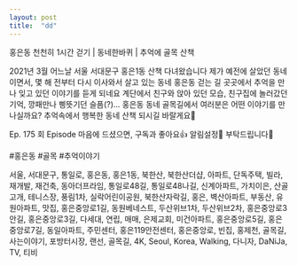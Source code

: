 ```yaml
---
layout: post
title:  "dd"
---
```


홍은동 천천히 1시간 걷기 | 동네한바퀴 | 추억에 골목 산책

2021년 3월 어느날
서울 서대문구 홍은1동 산책 다녀왔습니다
제가 예전에 살았던 동네이면서, 몇 해 전부터 다시 이사와서 살고 있는 동네 홍은동
걷는 길 곳곳에서 추억을 만나 잊고 있던 이야기를 듣게 되네요
계단에서 친구와 앉아 있던 모습, 친구집에 놀러갔던 기억, 깡패만나 삥뜻기던 슬픔(?)...
홍은동 동네 골목길에서 여러분은 어떤 이야기를 만나실까요?
추억속에서 행복한 동네 산책 되시길 바랄게요🧡

Ep. 175 회 Episode
마음에 드셨으면, 구독과 좋아요👍 알림설정🔔 부탁드립니다🎁

#홍은동 #골목 #추억이야기

서울, 서대문구, 통일로, 홍은동, 홍은1동, 북한산, 북한산더샵, 아파트, 단독주택, 빌라, 재개발, 재건축, 동아더프라임, 통일로48길, 통일로48나길, 신계아파트, 가치이은, 산골고개, 테니스장, 풍림1차, 실락어린이공원, 북한산자락길, 홍은, 벽산아파트, 부동산, 유원아파트, 맛집, 홍은중앙로1길, 동원베네스트, 두산위브1차, 두산위브2차, 홍은중앙로3안길, 홍은중앙로3길, 다세대, 연립, 매매, 은제교회, 미건아파트, 홍은중앙로5길, 홍은중앙로7길, 동일아파트, 주민센터, 홍은119안전센터, 홍은중앙로, 빈집, 홍제천, 골목길, 사는이야기, 포방터시장, 랜선, 골목길, 4K, Seoul, Korea, Walking, 다니자, DaNiJa, TV, 티비